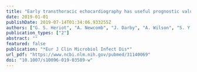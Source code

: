 ```yaml
---
title: "Early transthoracic echocardiography has useful prognostic value in left-sided native valve endocarditis despite limited diagnostic performance"
date: 2019-01-01
publishDate: 2019-07-14T01:34:06.933255Z
authors: ["G. S. Heriot", "A. Newcomb", "J. Darby", "A. Wilson", "S. Y. C. Tong", "A. C. Cheng", "D. Liew"]
publication_types: ["2"]
abstract: ""
featured: false
publication: "*Eur J Clin Microbiol Infect Dis*"
url_pdf: "https://www.ncbi.nlm.nih.gov/pubmed/31140069"
doi: "10.1007/s10096-019-03589-w"
---
```


